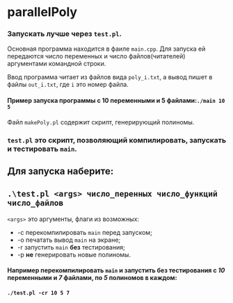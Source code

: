 # parallelPoly

### Запускать лучше через `test.pl`.

Основная программа находится в фаиле `main.cpp`.
Для запуска ей передаются число переменных и число файлов(читателей) аргументами командной строки.

Ввод программа читает из файлов вида `poly_i.txt`, а вывод пишет в файлы `out_i.txt`, где `i` это номер файла.

#### Пример запуска программы с 10 переменными и 5 файлами:`./main 10 5`

Файл `makePoly.pl` содержит скрипт, генерирующий полиномы.

### `test.pl` это скрипт, позволяющий компилировать, запускать и тестировать `main`.

## Для запуска наберите:
## `.\test.pl <args> число_перенных число_функций число_файлов`

`<args>` это аргументы, флаги из возможных:
- -c перекомпилировать `main` перед запуском;
- -o печатать вывод `main` на экране;
- -r запустить `main` **без** тестирования;
- -p **не** генерировать новые полиномы.

#### Например перекомпилировать `main` и запустить без тестирования с *10* переменными и *7* файлами, по *5* полиномов в каждом:
#### `./test.pl -cr 10 5 7`
